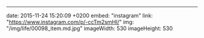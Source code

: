 ---
date: 2015-11-24 15:20:09 +0200
embed: "instagram"
link: "https://www.instagram.com/p/-ccTm2smHl/"
img: "/img/life/00098_item.md.jpg"
imageWidth: 530
imageHeight: 530
